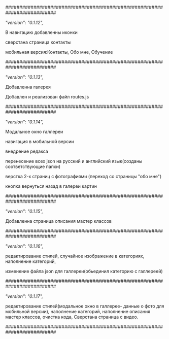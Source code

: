 ##########################################################################

<i>"version": "0.1.12",</i>

В навигацию добавленны иконки

сверстана страница контакты

мобильная версия:Контакты, Обо мне, Обучение

##########################################################################

<i>"version": "0.1.13",</i>

Добавленна галерея

Добавлен и реализован файл routes.js

##########################################################################

<i>"version": "0.1.14",</i>

Модальное окно галлереи

навигация в мобильной версии

внедрение редакса

перенесение всех json на русский и английский язык(созданы соответствующие
папки)

верстка 2-х страниц с фотографиями (переход со страницы "обо мне")

кнопка вернуться назад в галереи картин

##########################################################################

<i>"version": "0.1.15",</i>

Добавленна страница описания мастер классов

##########################################################################

<i>"version": "0.1.16",</i>

редактирование стилей, случайное изображение в категориях, наполнение категорий,

изменение файла json для галлереи(обьединил категорию с галлереей)

##########################################################################

<i>"version": "0.1.17",</i>

редактирование стилей(модальное окно в галлерее- данные о фото для мобильной
версии), наполнение категорий, наполнение описания мастер классов, очистка кода,
Сверстана страница с видео.

##########################################################################

